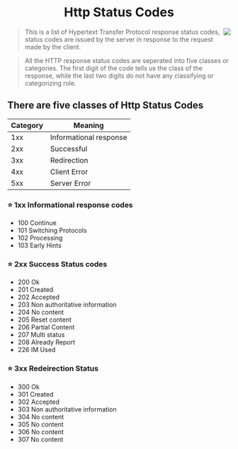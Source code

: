 <h1 align="center">Http Status Codes</h1>

[<img src="https://res.cloudinary.com/ngleadersdb/image/upload/h_150/v1584474698/it_huyjrx.png" align="right">](https://github.com/afolorunso/)

> This is a list of Hypertext Transfer Protocol response status codes, status codes are issued by the server in response to the request made by the  client.

> All the  HTTP response status codes are seperated into five classes or categories. The first digit of the code tells us the class of the response, while the last two digits do not have any classifying or categorizing role.

## There are five classes of Http Status Codes
| Category | Meaning |
| --- | --- |
| 1xx | Informational response |
| 2xx  | Successful |
| 3xx  | Redirection |
| 4xx  | Client Error |
| 5xx  | Server Error |


### ⭐️ 1xx Informational response codes
* 100 Continue
* 101 Switching Protocols
* 102 Processing 
* 103 Early Hints

### ⭐️ 2xx Success Status codes
* 200 Ok
* 201 Created
* 202 Accepted 
* 203 Non authoritative information
* 204 No content
* 205 Reset content
* 206 Partial Content
* 207 Multi status
* 208 Already Report
* 226 IM Used

### ⭐️ 3xx Redeirection Status
* 300 Ok
* 301 Created
* 302 Accepted 
* 303 Non authoritative information
* 304 No content
* 305 No content
* 306 No content
* 307 No content

